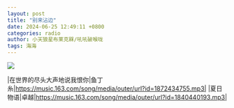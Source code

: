 ```yaml
---
layout: post
title: "别来沾边"
date: 2024-06-25 12:49:11 +0800
categories: radio
author: 小天狼星布莱克槑/吼吼破喉咙
tags: 海海
---
```

![]({{site.baseurl}}/images/cover_20240625.jpg)

|在世界的尽头大声地说我恨你|鱼丁糸|https://music.163.com/song/media/outer/url?id=1872434755.mp3|
|夏日物语|卓越|https://music.163.com/song/media/outer/url?id=1840440193.mp3|

